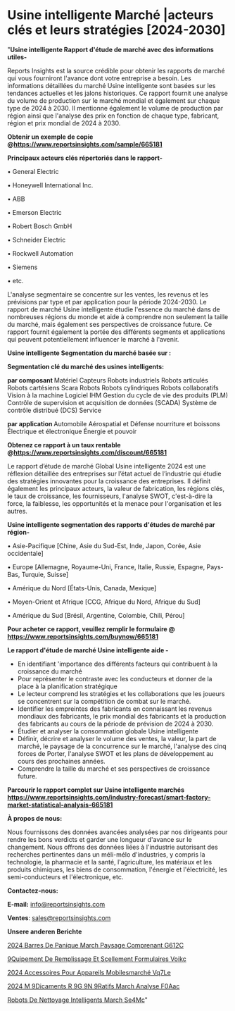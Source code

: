 # Usine intelligente Marché |acteurs clés et leurs stratégies [2024-2030]

"<strong>Usine intelligente Rapport d'étude de marché avec des informations utiles-</strong>

Reports Insights est la source crédible pour obtenir les rapports de marché qui vous fourniront l'avance dont votre entreprise a besoin. Les informations détaillées du marché Usine intelligente sont basées sur les tendances actuelles et les jalons historiques. Ce rapport fournit une analyse du volume de production sur le marché mondial et également sur chaque type de 2024 à 2030. Il mentionne également le volume de production par région ainsi que l'analyse des prix en fonction de chaque type, fabricant, région et prix mondial de 2024 à 2030.

<strong><b>Obtenir un exemple de copie @</b></strong><a href=https://www.reportsinsights.com/sample/665181><strong><b>https://www.reportsinsights.com/sample/665181</b></strong></a>

<b>Principaux acteurs clés répertoriés dans le rapport-</b>

<b> </b>• General Electric

• Honeywell International Inc.

• ABB

• Emerson Electric

• Robert Bosch GmbH

• Schneider Electric

• Rockwell Automation

• Siemens

• etc.

L'analyse segmentaire se concentre sur les ventes, les revenus et les prévisions par type et par application pour la période 2024-2030. Le rapport de marché Usine intelligente étudie l'essence du marché dans de nombreuses régions du monde et aide à comprendre non seulement la taille du marché, mais également ses perspectives de croissance future. Ce rapport fournit également la portée des différents segments et applications qui peuvent potentiellement influencer le marché à l'avenir.

<strong>Usine intelligente Segmentation du marché basée sur :</strong>

<strong> Segmentation clé du marché des usines intelligents: </strong>

<strong> par composant </strong>
Matériel
Capteurs
Robots industriels
Robots articulés
Robots cartésiens
Scara Robots
Robots cylindriques
Robots collaboratifs
Vision à la machine
Logiciel
IHM
Gestion du cycle de vie des produits (PLM)
Contrôle de supervision et acquisition de données (SCADA)
Système de contrôle distribué (DCS)
Service

<strong> par application </strong>
Automobile
Aérospatial et Défense
nourriture et boissons
Électrique et électronique
Énergie et pouvoir

<strong><b>Obtenez ce rapport à un taux rentable @</b></strong><a href=https://www.reportsinsights.com/discount/665181><strong><b>https://www.reportsinsights.com/discount/665181</b></strong></a>

Le rapport d’étude de marché Global Usine intelligente 2024 est une réflexion détaillée des entreprises sur l’état actuel de l’industrie qui étudie des stratégies innovantes pour la croissance des entreprises. Il définit également les principaux acteurs, la valeur de fabrication, les régions clés, le taux de croissance, les fournisseurs, l'analyse SWOT, c'est-à-dire la force, la faiblesse, les opportunités et la menace pour l'organisation et les autres.

<strong>Usine intelligente segmentation des rapports d'études de marché par région-</strong>

• Asie-Pacifique [Chine, Asie du Sud-Est, Inde, Japon, Corée, Asie occidentale]

• Europe [Allemagne, Royaume-Uni, France, Italie, Russie, Espagne, Pays-Bas, Turquie, Suisse]

• Amérique du Nord [États-Unis, Canada, Mexique]

• Moyen-Orient et Afrique [CCG, Afrique du Nord, Afrique du Sud]

• Amérique du Sud [Brésil, Argentine, Colombie, Chili, Pérou]

<strong>Pour acheter ce rapport, veuillez remplir le formulaire @   <a href=https://www.reportsinsights.com/buynow/665181>https://www.reportsinsights.com/buynow/665181</a></strong>

<strong>Le rapport d'étude de marché Usine intelligente aide -</strong>
<ul>
  <li>En identifiant 'importance des différents facteurs qui contribuent à la croissance du marché</li>
  <li>Pour représenter le contraste avec les conducteurs et donner de la place à la planification stratégique</li>
  <li>Le lecteur comprend les stratégies et les collaborations que les joueurs se concentrent sur la compétition de combat sur le marché.</li>
  <li>Identifier les empreintes des fabricants en connaissant les revenus mondiaux des fabricants, le prix mondial des fabricants et la production des fabricants au cours de la période de prévision de 2024 à 2030.</li>
  <li>Étudier et analyser la consommation globale Usine intelligente</li>
  <li>Définir, décrire et analyser le volume des ventes, la valeur, la part de marché, le paysage de la concurrence sur le marché, l'analyse des cinq forces de Porter, l'analyse SWOT et les plans de développement au cours des prochaines années.</li>
  <li>Comprendre la taille du marché et ses perspectives de croissance future.</li>
</ul>

<strong>Parcourir le rapport complet sur Usine intelligente marchés <a href=https://www.reportsinsights.com/industry-forecast/smart-factory-market-statistical-analysis-665181>https://www.reportsinsights.com/industry-forecast/smart-factory-market-statistical-analysis-665181</a></strong>

<strong>À propos de nous:</strong>

Nous fournissons des données avancées analysées par nos dirigeants pour rendre les bons verdicts et garder une longueur d'avance sur le changement. Nous offrons des données liées à l'industrie autorisant des recherches pertinentes dans un méli-mélo d'industries, y compris la technologie, la pharmacie et la santé, l'agriculture, les matériaux et les produits chimiques, les biens de consommation, l'énergie et l'électricité, les semi-conducteurs et l'électronique, etc.

<strong>Contactez-nous:</strong>

<strong>E-mail:</strong> <a href=mailto:info@reportsinsights.com>info@reportsinsights.com</a>

<strong>Ventes</strong>: <a href=mailto:sales@reportsinsights.com>sales@reportsinsights.com</a>

<strong>Unsere anderen Berichte</strong>

<a href=https://www.linkedin.com/pulse/2024-barres-de-panique-march%C3%A9-paysage-comprenant-g612c/>2024 Barres De Panique March Paysage Comprenant G612C</a>

<a href=https://www.linkedin.com/pulse/%C3%A9quipement-de-remplissage-et-scellement-formulaires-voikc/> 9Quipement De Remplissage Et Scellement Formulaires Voikc</a>

<a href=https://www.linkedin.com/pulse/2024-accessoires-pour-appareils-mobilesmarché-vq7le/>2024 Accessoires Pour Appareils Mobilesmarché Vq7Le</a>

<a href=https://www.linkedin.com/pulse/2024-m%C3%A9dicaments-r%C3%A9g%C3%A9n%C3%A9ratifs-march%C3%A9-analyse-f0aac/>2024 M 9Dicaments R 9G 9N 9Ratifs March Analyse F0Aac</a>

<a href=https://www.linkedin.com/pulse/robots-de-nettoyage-intelligents-march%C3%A9-se4mc/>Robots De Nettoyage Intelligents March Se4Mc</a>"
